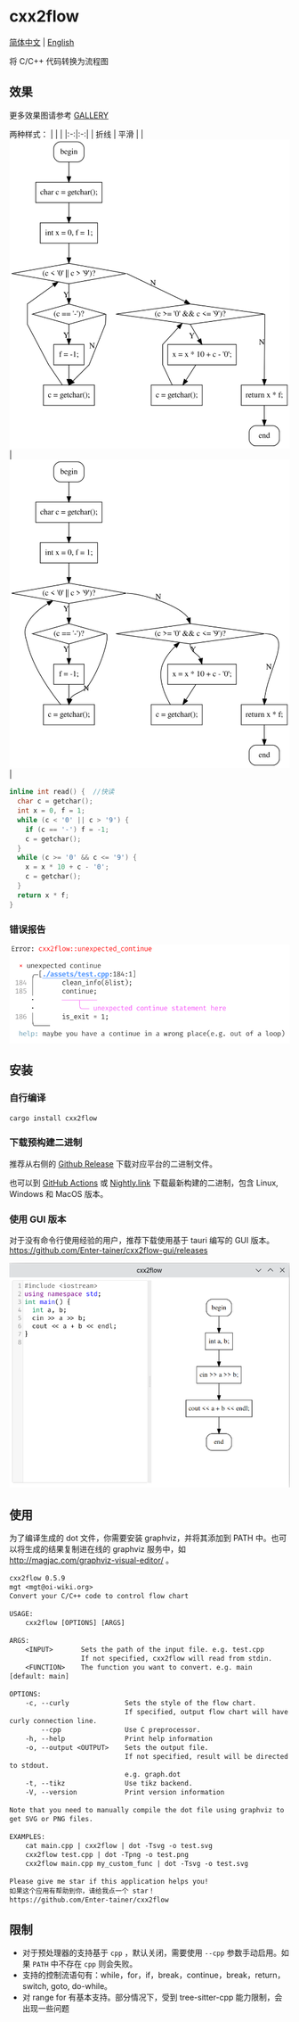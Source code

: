 # cxx2flow

[简体中文](README.md) | [English](README-en.md)

将 C/C++ 代码转换为流程图

## 效果

更多效果图请参考 [GALLERY](gallery.md)

两种样式：
| | |
|:-:|:-:|
| 折线 | 平滑 |
|![ployline](assets/polyline.svg)|![curve](assets/curve.svg)|

```cpp
inline int read() {  //快读
  char c = getchar();
  int x = 0, f = 1;
  while (c < '0' || c > '9') {
    if (c == '-') f = -1;
    c = getchar();
  }
  while (c >= '0' && c <= '9') {
    x = x * 10 + c - '0';
    c = getchar();
  }
  return x * f;
}
```

### 错误报告

![error reporting](assets/error_reporting.png)

## 安装

### 自行编译

```bash
cargo install cxx2flow
```

### 下载预构建二进制

推荐从右侧的 [Github Release](https://github.com/Enter-tainer/cxx2flow/releases) 下载对应平台的二进制文件。

也可以到 [GitHub Actions](https://github.com/Enter-tainer/cxx2flow/actions?query=branch%3Amaster+is%3Asuccess+event%3Apush+actor%3AEnter-tainer) 或 [Nightly.link](https://nightly.link/Enter-tainer/cxx2flow/workflows/build/master) 下载最新构建的二进制，包含 Linux, Windows 和 MacOS 版本。

### 使用 GUI 版本

对于没有命令行使用经验的用户，推荐下载使用基于 tauri 编写的 GUI 版本。 https://github.com/Enter-tainer/cxx2flow-gui/releases

![gui](https://github.com/Enter-tainer/cxx2flow-gui/raw/master/assets/2022-05-01-16-37-32.png)

## 使用

为了编译生成的 dot 文件，你需要安装 graphviz，并将其添加到 PATH 中。也可以将生成的结果复制进在线的 graphviz 服务中，如 http://magjac.com/graphviz-visual-editor/ 。

```
cxx2flow 0.5.9
mgt <mgt@oi-wiki.org>
Convert your C/C++ code to control flow chart

USAGE:
    cxx2flow [OPTIONS] [ARGS]

ARGS:
    <INPUT>       Sets the path of the input file. e.g. test.cpp
                  If not specified, cxx2flow will read from stdin.
    <FUNCTION>    The function you want to convert. e.g. main [default: main]

OPTIONS:
    -c, --curly              Sets the style of the flow chart.
                             If specified, output flow chart will have curly connection line.
        --cpp                Use C preprocessor.
    -h, --help               Print help information
    -o, --output <OUTPUT>    Sets the output file.
                             If not specified, result will be directed to stdout.
                             e.g. graph.dot
    -t, --tikz               Use tikz backend.
    -V, --version            Print version information

Note that you need to manually compile the dot file using graphviz to get SVG or PNG files.

EXAMPLES:
    cat main.cpp | cxx2flow | dot -Tsvg -o test.svg
    cxx2flow test.cpp | dot -Tpng -o test.png
    cxx2flow main.cpp my_custom_func | dot -Tsvg -o test.svg

Please give me star if this application helps you!
如果这个应用有帮助到你，请给我点一个 star！
https://github.com/Enter-tainer/cxx2flow
```

## 限制

- 对于预处理器的支持基于 `cpp` ，默认关闭，需要使用 `--cpp` 参数手动启用。如果 `PATH` 中不存在 `cpp` 则会失败。
- 支持的控制流语句有：while，for，if，break，continue，break，return，switch, goto, do-while。
- 对 range for 有基本支持。部分情况下，受到 tree-sitter-cpp 能力限制，会出现一些问题
